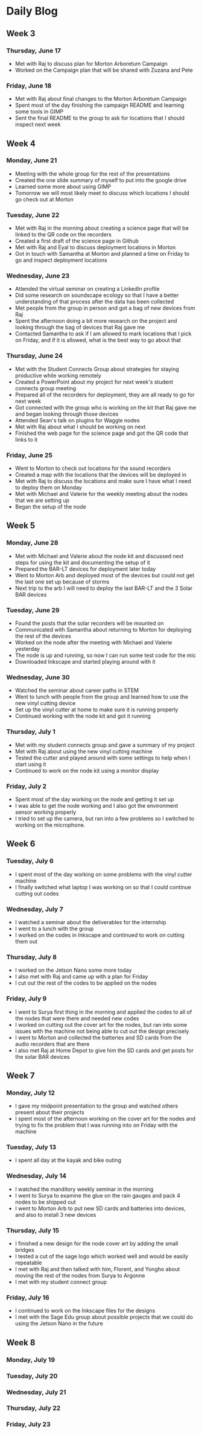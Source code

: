 # Daily Blog

## Week 3
### Thursday, June 17
* Met with Raj to discuss plan for Morton Arboretum Campaign
* Worked on the Campaign plan that will be shared with Zuzana and Pete

### Friday, June 18
* Met with Raj about final changes to the Morton Arboretum Campaign
* Spent most of the day finishing the campaign README and learning some tools in GIMP
* Sent the final README to the group to ask for locations that I should inspect next week

## Week 4
### Monday, June 21
* Meeting with the whole group for the rest of the presentations
* Created the one slide summary of myself to put into the google drive
* Learned some more about using GIMP
* Tomorrow we will most likely meet to discuss which locations I should go check out at Morton

### Tuesday, June 22
* Met with Raj in the morning about creating a science page that will be linked to the QR code on the recorders
* Created a first draft of the science page in Github
* Met with Raj and Eyal to discuss deployment locations in Morton
* Got in touch with Samantha at Morton and planned a time on Friday to go and inspect deployment locations

### Wednesday, June 23
* Attended the virtual seminar on creating a LinkedIn profile
* Did some research on soundscape ecology so that I have a better understanding of that process after the data has been collected
* Met people from the group in person and got a bag of new devices from Raj
* Spent the afternoon doing a bit more research on the project and looking through the bag of devices that Raj gave me
* Contacted Samantha to ask if I am allowed to mark locations that I pick on Friday, and if it is allowed, what is the best way to go about that

### Thursday, June 24
* Met with the Student Connects Group about strategies for staying productive while working remotely
* Created a PowerPoint about my project for next week's student connects group meeting
* Prepared all of the recorders for deployment, they are all ready to go for next week
* Got connected with the group who is working on the kit that Raj gave me and began looking through those devices
* Attended Sean's talk on plugins for Waggle nodes
* Met with Raj about what I should be working on next
* Finished the web page for the science page and got the QR code that links to it

### Friday, June 25
* Went to Morton to check out locations for the sound recorders
* Created a map with the locations that the devices will be deployed in
* Met with Raj to discuss the locations and make sure I have what I need to deploy them on Monday
* Met with Michael and Valerie for the weekly meeting about the nodes that we are setting up
* Began the setup of the node

## Week 5
### Monday, June 28
* Met with Michael and Valerie about the node kit and discussed next steps for using the kit and documenting the setup of it
* Prepared the BAR-LT devices for deployment later today
* Went to Morton Arb and deployed most of the devices but could not get the last one set up because of storms
* Next trip to the arb I will need to deploy the last BAR-LT and the 3 Solar BAR devices

### Tuesday, June 29
* Found the posts that the solar recorders will be mounted on
* Communicated with Samantha about returning to Morton for deploying the rest of the devices
* Worked on the node after the meeting with Michael and Valerie yesterday
* The node is up and running, so now I can run some test code for the mic
* Downloaded Inkscape and started playing around with it

### Wednesday, June 30
* Watched the seminar about career paths in STEM
* Went to lunch with people from the group and learned how to use the new vinyl cutting device
* Set up the vinyl cutter at home to make sure it is running properly
* Continued working with the node kit and got it running


### Thursday, July 1
* Met with my student connects group and gave a summary of my project
* Met with Raj about using the new vinyl cutting machine
* Tested the cutter and played around with some settings to help when I start using it
* Continued to work on the node kit using a monitor display


### Friday, July 2
* Spent most of the day working on the node and getting it set up
* I was able to get the node working and I also got the environment sensor working properly
* I tried to set up the camera, but ran into a few problems so I switched to working on the microphone.


## Week 6
### Tuesday, July 6
* I spent most of the day working on some problems with the vinyl cutter machine
* I finally switched what laptop I was working on so that I could continue cutting out codes

### Wednesday, July 7
* I watched a seminar about the deliverables for the internship
* I went to a lunch with the group
* I worked on the codes in Inkscape and continued to work on cutting them out 

### Thursday, July 8
* I worked on the Jetson Nano some more today
* I also met with Raj and came up with a plan for Friday
* I cut out the rest of the codes to be applied on the nodes

### Friday, July 9
* I went to Surya first thing in the morning and applied the codes to all of the nodes that were there and needed new codes
* I worked on cutting out the cover art for the nodes, but ran into some issues with the machine not being able to cut out the design precisely
* I went to Morton and collected the batteries and SD cards from the audio recorders that are there
* I also met Raj at Home Depot to give him the SD cards and get posts for the solar BAR devices


## Week 7
### Monday, July 12
* I gave my midpoint presentation to the group and watched others present about their projects
* I spent most of the afternoon working on the cover art for the nodes and trying to fix the problem that I was running into on Friday with the machine

### Tuesday, July 13
* I spent all day at the kayak and bike outing

### Wednesday, July 14
* I watched the manditory weekly seminar in the morning
* I went to Surya to examine the glue on the rain gauges and pack 4 nodes to be shipped out
* I went to Morton Arb to put new SD cards and batteries into devices, and also to install 3 new devices

### Thursday, July 15
* I finished a new design for the node cover art by adding the small bridges
* I tested a cut of the sage logo which worked well and would be easily repeatable
* I met with Raj and then talked with him, Florent, and Yongho about moving the rest of the nodes from Surya to Argonne
* I met with my student connect group

### Friday, July 16
* I continued to work on the Inkscape files for the designs
* I met with the Sage Edu group about possible projects that we could do using the Jetson Nano in the future


## Week 8
### Monday, July 19


### Tuesday, July 20


### Wednesday, July 21


### Thursday, July 22


### Friday, July 23


